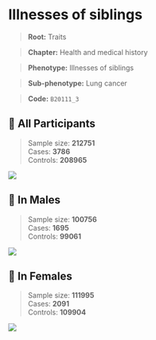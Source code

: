 # Illnesses of siblings
> **Root:** Traits  

> **Chapter:** Health and medical history  

> **Phenotype:** Illnesses of siblings  

> **Sub-phenotype:** Lung cancer  

> **Code:** `B20111_3`

## 🧪 All Participants  
> Sample size: **212751**  
> Cases: **3786**  
> Controls: **208965**
<img src="/Traits/Figures/ALL/B20111_3.png"/>
<CsvTable src="/Traits/Data/ALL/LG_B20111_3.csv" label="🔍 View full results" />

## 👨 In Males  
> Sample size: **100756**  
> Cases: **1695**  
> Controls: **99061**
<img src="/Traits/Figures/Male/B20111_3.png"/>
<CsvTable src="/Traits/Data/Male/LG_B20111_3.csv" label="🔍 View full results" />

## 👩 In Females  
> Sample size: **111995**  
> Cases: **2091**  
> Controls: **109904**
<img src="/Traits/Figures/Female/B20111_3.png"/>
<CsvTable src="/Traits/Data/Female/LG_B20111_3.csv" label="🔍 View full results" />
